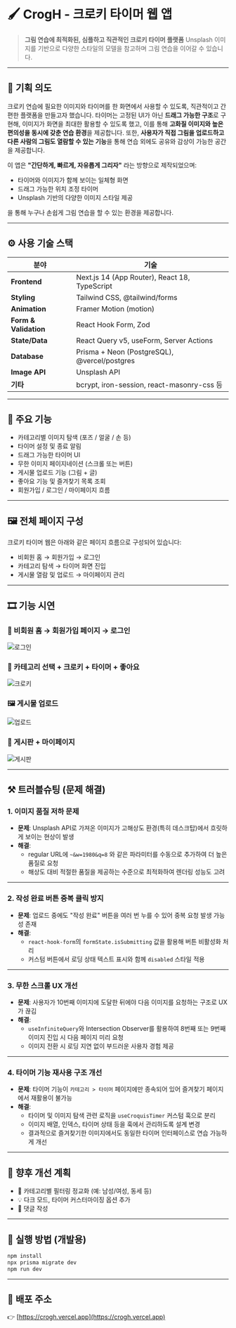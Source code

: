 # 🖌️ CrogH - 크로키 타이머 웹 앱

> **그림 연습에 최적화된, 심플하고 직관적인 크로키 타이머 플랫폼**
> Unsplash 이미지를 기반으로 다양한 스타일의 모델을 참고하며 그림 연습을 이어갈 수 있습니다.

---

## 🎯 기획 의도

크로키 연습에 필요한 이미지와 타이머를 한 화면에서 사용할 수 있도록, 직관적이고 간편한 플랫폼을 만들고자 했습니다.
타이머는 고정된 UI가 아닌 **드래그 가능한 구조**로 구현해, 이미지가 화면을 최대한 활용할 수 있도록 했고,
이를 통해 **고화질 이미지와 높은 편의성을 동시에 갖춘 연습 환경**을 제공합니다.
또한, **사용자가 직접 그림을 업로드하고 다른 사람의 그림도 열람할 수 있는 기능**을 통해 연습 외에도 공유와 감상이 가능한 공간을 제공합니다.

이 앱은 **"간단하게, 빠르게, 자유롭게 그리자"** 라는 방향으로 제작되었으며:

* 타이머와 이미지가 함께 보이는 일체형 화면
* 드래그 가능한 위치 조정 타이머
* Unsplash 기반의 다양한 이미지 스타일 제공

을 통해 누구나 손쉽게 그림 연습을 할 수 있는 환경을 제공합니다.

---

## ⚙️ 사용 기술 스택

| 분야                    | 기술                                            |
| --------------------- | --------------------------------------------- |
| **Frontend**          | Next.js 14 (App Router), React 18, TypeScript |
| **Styling**           | Tailwind CSS, @tailwind/forms                 |
| **Animation**         | Framer Motion (motion)                        |
| **Form & Validation** | React Hook Form, Zod                          |
| **State/Data**        | React Query v5, useForm, Server Actions       |
| **Database**          | Prisma + Neon (PostgreSQL), @vercel/postgres  |
| **Image API**         | Unsplash API                                  |
| **기타**                | bcrypt, iron-session, react-masonry-css 등     |

---

## 📌 주요 기능

- 카테고리별 이미지 탐색 (포즈 / 얼굴 / 손 등)
- 타이머 설정 및 종료 알림
- 드래그 가능한 타이머 UI
- 무한 이미지 페이지네이션 (스크롤 또는 버튼)
- 게시물 업로드 기능 (그림 + 글)
- 좋아요 기능 및 즐겨찾기 목록 조회
- 회원가입 / 로그인 / 마이페이지 흐름

---

## 🖼️ 전체 페이지 구성

크로키 타이머 웹은 아래와 같은 페이지 흐름으로 구성되어 있습니다:

* 비회원 홈 → 회원가입 → 로그인
* 카테고리 탐색 → 타이머 화면 진입
* 게시물 열람 및 업로드 → 마이페이지 관리

---

## 🎞️ 기능 시연

### 🔐 비회원 홈 → 회원가입 페이지 → 로그인

![로그인](https://github.com/user-attachments/assets/9cdcdc22-7b58-4902-8946-2e2e2dadaabd)

### 🔁 카테고리 선택 + 크로키 + 타이머 + 좋아요

![크로키](https://github.com/user-attachments/assets/52d359e8-60b8-40ae-b221-25c7ae17bded)

### 🖼️ 게시물 업로드 

![업로드](https://github.com/user-attachments/assets/af35ace1-63b5-49be-ad8b-c31e43404c9f)

### 📝 게시판 + 마이페이지

![게시판](https://github.com/user-attachments/assets/c76a3903-50ce-454f-894a-454aaa02927a)

---

## ⚒️ 트러블슈팅 (문제 해결)

### 1. 이미지 품질 저하 문제

- **문제**: Unsplash API로 가져온 이미지가 고해상도 환경(특히 데스크탑)에서 흐릿하게 보이는 현상이 발생
- **해결**:
  - regular URL에 `~&w=1980&q=8` 와 같은 파라미터를 수동으로 추가하여 더 높은 품질로 요청
  - 해상도 대비 적절한 품질을 제공하는 수준으로 최적화하여 렌더링 성능도 고려

---

### 2. 작성 완료 버튼 중복 클릭 방지

- **문제**: 업로드 중에도 "작성 완료" 버튼을 여러 번 누를 수 있어 중복 요청 발생 가능성 존재
- **해결**:
  - `react-hook-form`의 `formState.isSubmitting` 값을 활용해 버튼 비활성화 처리
  - 커스텀 버튼에서 로딩 상태 텍스트 표시와 함께 `disabled` 스타일 적용

---

### 3. 무한 스크롤 UX 개선

- **문제**: 사용자가 10번째 이미지에 도달한 뒤에야 다음 이미지를 요청하는 구조로 UX가 끊김
- **해결**:
  - `useInfiniteQuery`와 Intersection Observer를 활용하여 8번째 또는 9번째 이미지 진입 시 다음 페이지 미리 요청
  - 이미지 전환 시 로딩 지연 없이 부드러운 사용자 경험 제공

---

### 4. 타이머 기능 재사용 구조 개선

- **문제**: 타이머 기능이 `카테고리 > 타이머` 페이지에만 종속되어 있어 즐겨찾기 페이지에서 재활용이 불가능
- **해결**:
  - 타이머 및 이미지 탐색 관련 로직을 `useCroquisTimer` 커스텀 훅으로 분리
  - 이미지 배열, 인덱스, 타이머 상태 등을 훅에서 관리하도록 설계 변경
  - 결과적으로 즐겨찾기한 이미지에서도 동일한 타이머 인터페이스로 연습 가능하게 개선


---

## 🔮 향후 개선 계획

* 📝 카테고리별 필터링 정교화 (예: 남성/여성, 동세 등)
* 💡 다크 모드, 타이머 커스터마이징 옵션 추가
* 💬 댓글 작성

---

## 🧪 실행 방법 (개발용)

```bash
npm install
npx prisma migrate dev
npm run dev
```

---

## 🔗 배포 주소

👉 [https://crogh.vercel.app](https://crogh.vercel.app)

